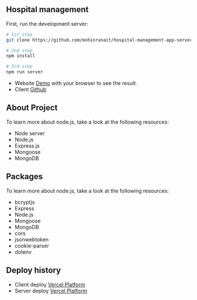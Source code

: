 ## Hospital management

First, run the development server:

```bash
# 1st step
git clone https://github.com/mohinranait/hospital-management-app-server

# 2nd step
npm install

# 3rd step
npm run server
```

- Website [Demo](https://hospital-management-app-client.vercel.app/) with your browser to see the result.
- Client [Github](https://github.com/mohinranait/hospital-management-app-client)

## About Project

To learn more about node.js, take a look at the following resources:

- Node server
- Node.js
- Express.js
- Mongoose
- MongoDB

## Packages

To learn more about node.js, take a look at the following resources:

- bcryptjs
- Express
- Node.js
- Mongoose
- MongoDB
- cors
- jsonwebtoken
- cookie-parser
- dotenv

## Deploy history

- Client deploy [Vercel Platform](https://vercel.com/new?utm_medium=default-template&filter=next.js&utm_source=create-next-app&utm_campaign=create-next-app-readme)
- Server deploy [Vercel Platform](https://vercel.com/new?utm_medium=default-template&filter=next.js&utm_source=create-next-app&utm_campaign=create-next-app-readme)
